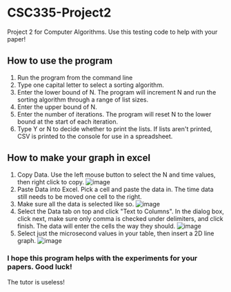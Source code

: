 # CSC335-Project2
Project 2 for Computer Algorithms. Use this testing code to help with your paper!

## How to use the program
1. Run the program from the command line
2. Type one capital letter to select a sorting algorithm.
3. Enter the lower bound of N. The program will increment N and run the sorting algorithm through a range of list sizes.
4. Enter the upper bound of N.
5. Enter the number of iterations. The program will reset N to the lower bound at the start of each iteration.
6. Type Y or N to decide whether to print the lists. If lists aren't printed, CSV is printed to the console for use in a spreadsheet.

## How to make your graph in excel
1. Copy Data. Use the left mouse button to select the N and time values, then right click to copy. ![image](https://user-images.githubusercontent.com/25082596/227084128-85189812-d80b-4ec7-b786-141b6c60b6a7.png)
2. Paste Data into Excel. Pick a cell and paste the data in. The time data still needs to be moved one cell to the right. 
3. Make sure all the data is selected like so. ![image](https://user-images.githubusercontent.com/25082596/227085540-c0b21198-346f-42a6-baf7-a4279fbc7dc3.png)
4. Select the Data tab on top and click "Text to Columns". In the dialog box, click next, make sure only comma is checked under delimiters, and click finish. The data will enter the cells the way they should. ![image](https://user-images.githubusercontent.com/25082596/227084720-5b4b4989-a422-48a7-a2a9-0783f5da936f.png)
5. Select just the microsecond values in your table, then insert a 2D line graph. ![image](https://user-images.githubusercontent.com/25082596/227085157-fb52a022-b892-4799-882b-50effceed0bc.png)

### I hope this program helps with the experiments for your papers. Good luck!
The tutor is useless!
